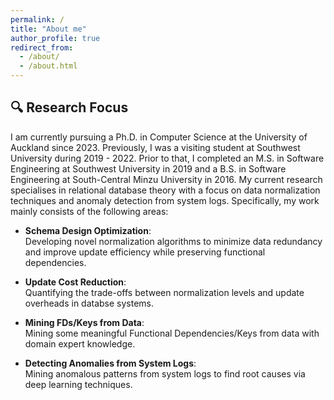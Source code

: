 ```yaml
---
permalink: /
title: "About me"
author_profile: true
redirect_from: 
  - /about/
  - /about.html
---
```

## 🔍 Research Focus
I am currently pursuing a Ph.D. in Computer Science at the University of Auckland since 2023. Previously, I was a visiting student at Southwest University during 2019 - 2022. Prior to that, I completed an M.S. in Software Engineering at Southwest University in 2019 and a B.S. in Software Engineering at South-Central Minzu University in 2016. My current research specialises in relational database theory with a focus on data normalization techniques and anomaly detection from system logs. Specifically, my work mainly consists of the following areas:

- **Schema Design Optimization**:  
  Developing novel normalization algorithms to minimize data redundancy and improve update efficiency while preserving functional dependencies.
  
- **Update Cost Reduction**:  
  Quantifying the trade-offs between normalization levels and update overheads in databse systems.

- **Mining FDs/Keys from Data**:  
  Mining some meaningful Functional Dependencies/Keys from data with domain expert knowledge.

- **Detecting Anomalies from System Logs**:  
  Mining anomalous patterns from system logs to find root causes via deep learning techniques.
  
